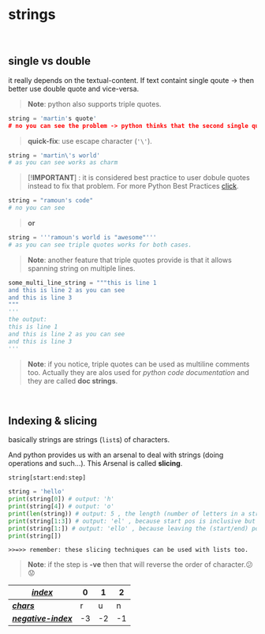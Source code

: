# strings

<br>

## single vs double

it really depends on the textual-content. If text containt single qoute -> then better use double quote and vice-versa.

> **Note**: python also supports triple quotes.

```python
string = 'martin's quote'
# no you can see the problem -> python thinks that the second single quote is the terminating quote.
```

> **quick-fix**: use escape character (`'\'`).

```python
string = 'martin\'s world'
# as you can see works as charm
```
> [!**IMPORTANT**]
>: it is considered best practice to user dobule quotes instead to fix that problem. For more Python Best Practices [click](https://www.google.com/search?q=python+best+practices&oq=python+best+practices&aqs=chrome..69i57j0l7.3861j0j9&sourceid=chrome&ie=UTF-8 "on google").

```python
string = "ramoun's code"
# no you can see
```

>**or**

```python
string = '''ramoun's world is "awesome"'''
# as you can see triple quotes works for both cases.
```

> **Note**: another feature that triple quotes provide is that it allows spanning string on multiple lines.

```python
some_multi_line_string = """this is line 1
and this is line 2 as you can see
and this is line 3
"""
'''
the output:
this is line 1
and this is line 2 as you can see
and this is line 3
'''
```

> **Note**: if you notice, triple quotes can be used as multiline comments too. Actually they are alos used for *python code documentation* and they are called **doc strings**.

<br>

## Indexing & slicing

basically strings are strings (`list`s) of characters.

And python provides us with an arsenal to deal with strings (doing operations and such...). This Arsenal is called **slicing**.


    string[start:end:step]
        

```python
string = 'hello'
print(string[0]) # output: 'h'
print(string[4]) # output: 'o'
print(len(string)) # output: 5 , the length (number of letters in a string)
print(string[1:3]) # output: 'el' , because start pos is inclusive but end pos is exclusive
print(string[1:]) # output: 'ello' , because leaving the (start/end) pos empty means (from begining/to end)
print(string[])
```
    >>=>> remember: these slicing techniques can be used with lists too.

> **Note**: if the step is **-ve** then that will reverse the order of character.:confused::worried:



|<u>*index*</u>  |0  |1  |2  |
|---------|---------|---------|---------|
|<u>**_chars_**</u>| r| u| n|
|<u>**_negative-index_**</u>| -3| -2| -1|

